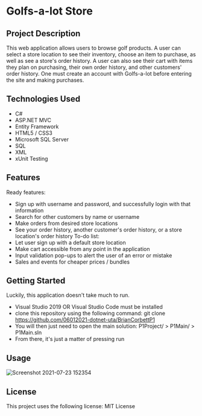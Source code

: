 # Golfs-a-lot Store

## Project Description
This web application allows users to browse golf products. A user can select a store location to see their inventory, choose an item to purchase, as well as see a store's order history. A user can also see their cart with items they plan on purchasing, their own order history, and other customers' order history. One must create an account with Golfs-a-lot before entering the site and making purchases.

## Technologies Used
* C#
* ASP.NET MVC
* Entity Framework
* HTML5 / CSS3
* Microsoft SQL Server
* SQL
* XML
* xUnit Testing

## Features
Ready features:
* Sign up with username and password, and successfully login with that information
* Search for other customers by name or username
* Make orders from desired store locations
* See your order history, another customer's order history, or a store location's order history
To-do list:
* Let user sign up with a default store location
* Make cart accessible from any point in the application
* Input validation pop-ups to alert the user of an error or mistake
* Sales and events for cheaper prices / bundles

## Getting Started
Luckily, this application doesn't take much to run.
* Visual Studio 2019 OR Visual Studio Code must be installed
* clone this repository using the following command:
   git clone https://github.com/06012021-dotnet-uta/BrianCorbettP1
* You will then just need to open the main solution: P1Project/ > P1Main/ > P1Main.sln
* From there, it's just a matter of pressing run

## Usage
![Screenshot 2021-07-23 152354](https://user-images.githubusercontent.com/85184581/126847899-ceb92a3d-f640-48cf-81f0-846f053064bd.png)


## License
This project uses the following license: MIT License
